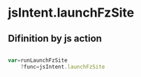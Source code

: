 # jsIntent.launchFzSite

## Difinition by js action

```js.js

var=runLaunchFzSite
	?func=jsIntent.launchFzSite

```


